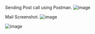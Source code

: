  Sending Post call using Postman.
![image](https://github.com/AnuragJaiswal9548/SendSimpleMail_SpringBoot/assets/98201910/dcf360e9-75bc-4fdb-8261-be5ea93867b0)

Mail Screenshot.
![image](https://github.com/AnuragJaiswal9548/SendSimpleMail_SpringBoot/assets/98201910/23a8ef75-59b0-417d-99df-3f356a4fc477)


![image](https://github.com/AnuragJaiswal9548/BULK_MAIL_SEND/assets/98201910/82292d19-481d-4fd5-b6d8-675d886ca0d1)
